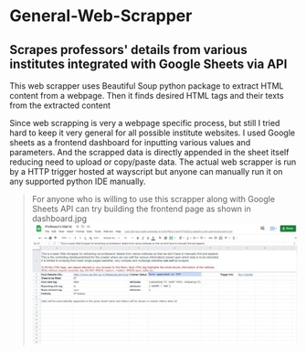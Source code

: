 # General-Web-Scrapper
## Scrapes professors' details from various institutes integrated with Google Sheets via API
This web scrapper uses Beautiful Soup python package to extract HTML content from a webpage. Then it finds desired HTML tags and their texts from the extracted content

Since web scrapping is very a webpage specific process, but still I tried hard to keep it very general for all possible institute websites. I used Google sheets as a frontend dashboard for inputting various values and parameters. And the scrapped data is directly appended in the sheet itself reducing need to upload or copy/paste data. The actual web scrapper is run by a HTTP trigger hosted at wayscript but anyone can manually run it on any supported python IDE manually.


> For anyone who is willing to use this scrapper along with Google Sheets API can try building the frontend page as shown in dashboard.jpg
> <img src="https://github.com/Gituhin/General-Web-Scrapper/blob/main/dashboard.jpg">

